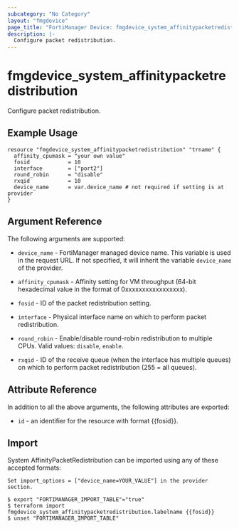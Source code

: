 ```yaml
---
subcategory: "No Category"
layout: "fmgdevice"
page_title: "FortiManager Device: fmgdevice_system_affinitypacketredistribution"
description: |-
  Configure packet redistribution.
---
```


# fmgdevice_system_affinitypacketredistribution
Configure packet redistribution.

## Example Usage

```hcl
resource "fmgdevice_system_affinitypacketredistribution" "trname" {
  affinity_cpumask = "your own value"
  fosid            = 10
  interface        = ["port2"]
  round_robin      = "disable"
  rxqid            = 10
  device_name      = var.device_name # not required if setting is at provider
}
```

## Argument Reference


The following arguments are supported:

* `device_name` - FortiManager managed device name. This variable is used in the request URL. If not specified, it will inherit the variable `device_name` of the provider.

* `affinity_cpumask` - Affinity setting for VM throughput (64-bit hexadecimal value in the format of 0xxxxxxxxxxxxxxxxx).
* `fosid` - ID of the packet redistribution setting.
* `interface` - Physical interface name on which to perform packet redistribution.
* `round_robin` - Enable/disable round-robin redistribution to multiple CPUs. Valid values: `disable`, `enable`.

* `rxqid` - ID of the receive queue (when the interface has multiple queues) on which to perform packet redistribution (255 = all queues).


## Attribute Reference

In addition to all the above arguments, the following attributes are exported:
* `id` - an identifier for the resource with format {{fosid}}.

## Import

System AffinityPacketRedistribution can be imported using any of these accepted formats:
```
Set import_options = ["device_name=YOUR_VALUE"] in the provider section.

$ export "FORTIMANAGER_IMPORT_TABLE"="true"
$ terraform import fmgdevice_system_affinitypacketredistribution.labelname {{fosid}}
$ unset "FORTIMANAGER_IMPORT_TABLE"
```

